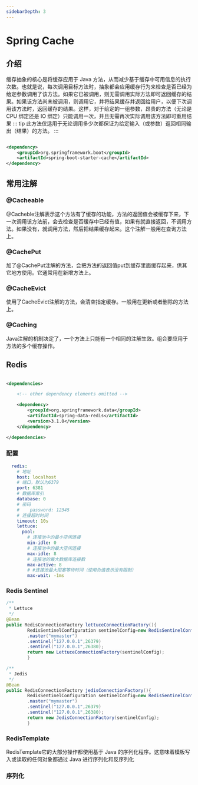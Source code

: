 ```yaml
---
sidebarDepth: 3
---
```


# Spring Cache

## 介绍

缓存抽象的核心是将缓存应用于 Java
方法，从而减少基于缓存中可用信息的执行次数。也就是说，每次调用目标方法时，抽象都会应用缓存行为来检查是否已经为给定参数调用了该方法。如果它已被调用，则无需调用实际方法即可返回缓存的结果。如果该方法尚未被调用，则调用它，并将结果缓存并返回给用户，以便下次调用该方法时，返回缓存的结果。这样，对于给定的一组参数，昂贵的方法（无论是
CPU 绑定还是 IO 绑定）只能调用一次，并且无需再次实际调用该方法即可重用结果
::: tip
此方法仅适用于无论调用多少次都保证为给定输入（或参数）返回相同输出（结果）的方法。
:::

```xml

<dependency>
    <groupId>org.springframework.boot</groupId>
    <artifactId>spring-boot-starter-cache</artifactId>
</dependency>
```

## 常用注解

### @Cacheable

@Cacheble注解表示这个方法有了缓存的功能，方法的返回值会被缓存下来，下一次调用该方法前，会去检查是否缓存中已经有值，如果有就直接返回，不调用方法。如果没有，就调用方法，然后把结果缓存起来。这个注解一般用在查询方法上。

### @CachePut

加了@CachePut注解的方法，会把方法的返回值put到缓存里面缓存起来，供其它地方使用。它通常用在新增方法上。

### @CacheEvict

使用了CacheEvict注解的方法，会清空指定缓存。一般用在更新或者删除的方法上。

### @Caching

Java注解的机制决定了，一个方法上只能有一个相同的注解生效。组合要应用于方法的多个缓存操作。

####                    

## Redis

```xml

<dependencies>

    <!-- other dependency elements omitted -->

    <dependency>
        <groupId>org.springframework.data</groupId>
        <artifactId>spring-data-redis</artifactId>
        <version>3.1.0</version>
    </dependency>

</dependencies>

```

### 配置

```yaml
  redis:
    # 地址
    host: localhost
    # 端口，默认为6379
    port: 6381
    # 数据库索引
    database: 0
    # 密码
    #    password: 12345
    # 连接超时时间
    timeout: 10s
    lettuce:
      pool:
        # 连接池中的最小空闲连接
        min-idle: 0
        # 连接池中的最大空闲连接
        max-idle: 8
        # 连接池的最大数据库连接数
        max-active: 8
        # #连接池最大阻塞等待时间（使用负值表示没有限制）
        max-wait: -1ms

```

### Redis Sentinel

```java
/**
 * Lettuce
 */
@Bean
public RedisConnectionFactory lettuceConnectionFactory(){
        RedisSentinelConfiguration sentinelConfig=new RedisSentinelConfiguration()
        .master("mymaster")
        .sentinel("127.0.0.1",26379)
        .sentinel("127.0.0.1",26380);
        return new LettuceConnectionFactory(sentinelConfig);
        }

/**
 * Jedis
 */
@Bean
public RedisConnectionFactory jedisConnectionFactory(){
        RedisSentinelConfiguration sentinelConfig=new RedisSentinelConfiguration()
        .master("mymaster")
        .sentinel("127.0.0.1",26379)
        .sentinel("127.0.0.1",26380);
        return new JedisConnectionFactory(sentinelConfig);
        }


```

### RedisTemplate

RedisTemplate它的大部分操作都使用基于 Java 的序列化程序。这意味着模板写入或读取的任何对象都通过 Java 进行序列化和反序列化

### 序列化

